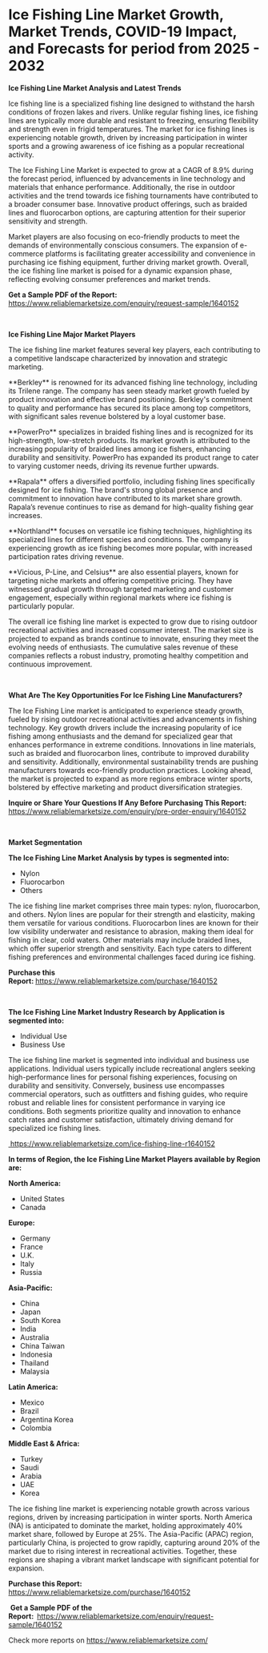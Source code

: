 <p><h1>Ice Fishing Line Market Growth, Market Trends, COVID-19 Impact, and Forecasts for period from 2025 - 2032</h1></p><p><strong>Ice Fishing Line Market Analysis and Latest Trends</strong></p>
<p><p>Ice fishing line is a specialized fishing line designed to withstand the harsh conditions of frozen lakes and rivers. Unlike regular fishing lines, ice fishing lines are typically more durable and resistant to freezing, ensuring flexibility and strength even in frigid temperatures. The market for ice fishing lines is experiencing notable growth, driven by increasing participation in winter sports and a growing awareness of ice fishing as a popular recreational activity.</p><p>The Ice Fishing Line Market is expected to grow at a CAGR of 8.9% during the forecast period, influenced by advancements in line technology and materials that enhance performance. Additionally, the rise in outdoor activities and the trend towards ice fishing tournaments have contributed to a broader consumer base. Innovative product offerings, such as braided lines and fluorocarbon options, are capturing attention for their superior sensitivity and strength.</p><p>Market players are also focusing on eco-friendly products to meet the demands of environmentally conscious consumers. The expansion of e-commerce platforms is facilitating greater accessibility and convenience in purchasing ice fishing equipment, further driving market growth. Overall, the ice fishing line market is poised for a dynamic expansion phase, reflecting evolving consumer preferences and market trends.</p></p>
<p><strong>Get a Sample PDF of the Report:&nbsp;</strong> <a href="https://www.reliablemarketsize.com/enquiry/request-sample/1640152?utm_campaign=2526&utm_medium=2&utm_source=Github&utm_content=ia&utm_term=05032025&utm_id=ice-fishing-line">https://www.reliablemarketsize.com/enquiry/request-sample/1640152</a></p>
<p>&nbsp;</p>
<p><strong>Ice Fishing Line Major Market Players</strong></p>
<p><p>The ice fishing line market features several key players, each contributing to a competitive landscape characterized by innovation and strategic marketing.</p><p>**Berkley** is renowned for its advanced fishing line technology, including its Trilene range. The company has seen steady market growth fueled by product innovation and effective brand positioning. Berkley's commitment to quality and performance has secured its place among top competitors, with significant sales revenue bolstered by a loyal customer base.</p><p>**PowerPro** specializes in braided fishing lines and is recognized for its high-strength, low-stretch products. Its market growth is attributed to the increasing popularity of braided lines among ice fishers, enhancing durability and sensitivity. PowerPro has expanded its product range to cater to varying customer needs, driving its revenue further upwards.</p><p>**Rapala** offers a diversified portfolio, including fishing lines specifically designed for ice fishing. The brand's strong global presence and commitment to innovation have contributed to its market share growth. Rapala’s revenue continues to rise as demand for high-quality fishing gear increases.</p><p>**Northland** focuses on versatile ice fishing techniques, highlighting its specialized lines for different species and conditions. The company is experiencing growth as ice fishing becomes more popular, with increased participation rates driving revenue.</p><p>**Vicious, P-Line, and Celsius** are also essential players, known for targeting niche markets and offering competitive pricing. They have witnessed gradual growth through targeted marketing and customer engagement, especially within regional markets where ice fishing is particularly popular.</p><p>The overall ice fishing line market is expected to grow due to rising outdoor recreational activities and increased consumer interest. The market size is projected to expand as brands continue to innovate, ensuring they meet the evolving needs of enthusiasts. The cumulative sales revenue of these companies reflects a robust industry, promoting healthy competition and continuous improvement.</p></p>
<p>&nbsp;</p>
<p><strong>What Are The Key Opportunities For Ice Fishing Line Manufacturers?</strong></p>
<p><p>The Ice Fishing Line market is anticipated to experience steady growth, fueled by rising outdoor recreational activities and advancements in fishing technology. Key growth drivers include the increasing popularity of ice fishing among enthusiasts and the demand for specialized gear that enhances performance in extreme conditions. Innovations in line materials, such as braided and fluorocarbon lines, contribute to improved durability and sensitivity. Additionally, environmental sustainability trends are pushing manufacturers towards eco-friendly production practices. Looking ahead, the market is projected to expand as more regions embrace winter sports, bolstered by effective marketing and product diversification strategies.</p></p>
<p><strong>Inquire or Share Your Questions If Any Before Purchasing This Report:</strong> <a href="https://www.reliablemarketsize.com/enquiry/pre-order-enquiry/1640152?utm_campaign=2526&utm_medium=2&utm_source=Github&utm_content=ia&utm_term=05032025&utm_id=ice-fishing-line">https://www.reliablemarketsize.com/enquiry/pre-order-enquiry/1640152</a></p>
<p>&nbsp;</p>
<p><strong>Market Segmentation</strong></p>
<p><strong>The Ice Fishing Line Market Analysis by types is segmented into:</strong></p>
<p><ul><li>Nylon</li><li>Fluorocarbon</li><li>Others</li></ul></p>
<p><p>The ice fishing line market comprises three main types: nylon, fluorocarbon, and others. Nylon lines are popular for their strength and elasticity, making them versatile for various conditions. Fluorocarbon lines are known for their low visibility underwater and resistance to abrasion, making them ideal for fishing in clear, cold waters. Other materials may include braided lines, which offer superior strength and sensitivity. Each type caters to different fishing preferences and environmental challenges faced during ice fishing.</p></p>
<p><strong>Purchase this Report:&nbsp;</strong><a href="https://www.reliablemarketsize.com/purchase/1640152?utm_campaign=2526&utm_medium=2&utm_source=Github&utm_content=ia&utm_term=05032025&utm_id=ice-fishing-line">https://www.reliablemarketsize.com/purchase/1640152</a></p>
<p>&nbsp;</p>
<p><strong>The Ice Fishing Line Market Industry Research by Application is segmented into:</strong></p>
<p><ul><li>Individual Use</li><li>Business Use</li></ul></p>
<p><p>The ice fishing line market is segmented into individual and business use applications. Individual users typically include recreational anglers seeking high-performance lines for personal fishing experiences, focusing on durability and sensitivity. Conversely, business use encompasses commercial operators, such as outfitters and fishing guides, who require robust and reliable lines for consistent performance in varying ice conditions. Both segments prioritize quality and innovation to enhance catch rates and customer satisfaction, ultimately driving demand for specialized ice fishing lines.</p></p>
<p><a href="https://www.reliablemarketsize.com/ice-fishing-line-r1640152?utm_campaign=2526&utm_medium=2&utm_source=Github&utm_content=ia&utm_term=05032025&utm_id=ice-fishing-line">&nbsp;https://www.reliablemarketsize.com/ice-fishing-line-r1640152</a></p>
<p><strong>In terms of Region, the Ice Fishing Line Market Players available by Region are:</strong></p>
<p>
    <p> <strong> North America: </strong>
        <ul>
            <li>United States</li>
            <li>Canada</li>
        </ul>
        </p> 
    <p> <strong> Europe: </strong>
        <ul>
            <li>Germany</li>
            <li>France</li>
            <li>U.K.</li>
            <li>Italy</li>
            <li>Russia</li>
        </ul>
        </p> 
    <p> <strong> Asia-Pacific: </strong>
        <ul>
            <li>China</li>
            <li>Japan</li>
            <li>South Korea</li>
            <li>India</li>
            <li>Australia</li>
            <li>China Taiwan</li>
            <li>Indonesia</li>
            <li>Thailand</li>
            <li>Malaysia</li>
        </ul>
        </p> 
    <p> <strong> Latin America: </strong>
        <ul>
            <li>Mexico</li>
            <li>Brazil</li>
            <li>Argentina Korea</li>
            <li>Colombia</li>
        </ul>
        </p> 
    <p> <strong> Middle East & Africa: </strong>
        <ul>
            <li>Turkey</li>
            <li>Saudi</li>
            <li>Arabia</li>
            <li>UAE</li>
            <li>Korea</li>
        </ul>
    </p>
    </p>
<p><p>The ice fishing line market is experiencing notable growth across various regions, driven by increasing participation in winter sports. North America (NA) is anticipated to dominate the market, holding approximately 40% market share, followed by Europe at 25%. The Asia-Pacific (APAC) region, particularly China, is projected to grow rapidly, capturing around 20% of the market due to rising interest in recreational activities. Together, these regions are shaping a vibrant market landscape with significant potential for expansion.</p></p>
<p><strong>Purchase this Report: </strong><a href="https://www.reliablemarketsize.com/purchase/1640152?utm_campaign=2526&utm_medium=2&utm_source=Github&utm_content=ia&utm_term=05032025&utm_id=ice-fishing-line">https://www.reliablemarketsize.com/purchase/1640152</a></p>
<p>&nbsp;<strong>Get a Sample PDF of the Report:&nbsp;&nbsp;</strong><a href="https://www.reliablemarketsize.com/enquiry/request-sample/1640152?utm_campaign=2526&utm_medium=2&utm_source=Github&utm_content=ia&utm_term=05032025&utm_id=ice-fishing-line">https://www.reliablemarketsize.com/enquiry/request-sample/1640152</a></p>
<p><strong></strong></p>
<p>Check more reports on <a href="https://www.reliablemarketsize.com/?utm_campaign=2526&utm_medium=2&utm_source=Github&utm_content=ia&utm_term=05032025&utm_id=ice-fishing-line">https://www.reliablemarketsize.com/</a></p>